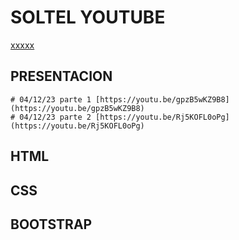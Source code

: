 # SOLTEL YOUTUBE

[xxxxx](yyyyy)

## PRESENTACION

```console
# 04/12/23 parte 1 [https://youtu.be/gpzB5wKZ9B8](https://youtu.be/gpzB5wKZ9B8)
# 04/12/23 parte 2 [https://youtu.be/Rj5KOFL0oPg](https://youtu.be/Rj5KOFL0oPg)
```

## HTML

## CSS

## BOOTSTRAP

## 

## 

## 
